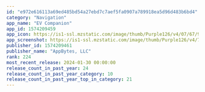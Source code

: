 ```yaml
---
id: "e972e616113a69ed485bd54a27ebd7c7aef5fa0907a789918ea5d96d483b6bd4"
category: "Navigation"
app_name: "EV Companion"
app_id: 1574209459
app_icon: https://is1-ssl.mzstatic.com/image/thumb/Purple126/v4/07/67/9a/07679aee-9209-64a2-9956-db882abc8104/AppIcon-0-1x_U007ephone-0-0-85-220-0.png/1024x1024bb.png
app_screenshot: https://is1-ssl.mzstatic.com/image/thumb/Purple126/v4/7c/47/39/7c473953-3e5e-cef9-37a7-6f5965616af9/c5752f9e-6ffe-49cc-9870-ea285119c509_PersonalizedInfo_Preview.png/1242x2688bb.png
publisher_id: 1574209461
publisher_name: "AppBytes, LLC"
rank: 224
most_recent_release: 2024-01-30 00:00:00
release_count_in_past_year: 24
release_count_in_past_year_category: 10
release_count_in_past_year_top_in_category: 21
---
```

